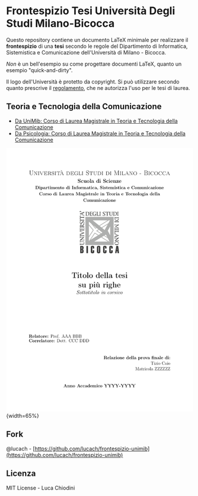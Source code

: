 # Frontespizio Tesi Università Degli Studi Milano-Bicocca 

Questo repository contiene un documento LaTeX minimale per realizzare il **frontespizio** di una **tesi** secondo le regole del Dipartimento di Informatica, Sistemistica e Comunicazione dell'Università di Milano - Bicocca.

*Non* è un bell'esempio su come progettare documenti LaTeX, quanto un esempio "quick-and-dirty".

Il logo dell'Università è protetto da copyright. Si può utilizzare secondo quanto prescrive il [regolamento](https://www.unimib.it/sites/default/files/Allegati/regolamento.pdf), che ne autorizza l'uso per le tesi di laurea. 


## Teoria e Tecnologia della Comunicazione 

* [Da UniMib: Corso di Laurea Magistrale in Teoria e Tecnologia della Comunicazione](https://www.unimib.it/ugov/degree/4316)
* [Da Psicologia: Corso di Laurea Magistrale in Teoria e Tecnologia della Comunicazione](https://psicologia.unimib.it/it/didattica/corsi-laurea-magistrale/teoria-e-tecnologia-della-comunicazione-f9201p-interdipartimentale-informatica)



![Image Title](main.png){width=65%}

## Fork 
@lucach - [https://github.com/lucach/frontespizio-unimib](https://github.com/lucach/frontespizio-unimib)

## Licenza 
MIT License - Luca Chiodini